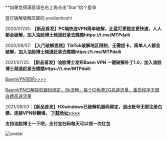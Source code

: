 **如果觉得满意请在右上角点击“Star”给个星😄

蓝灯破解版解压密码:youlianboshi

2020/07/05: **【新品首发】PC端快连VPN简单破解，比蓝灯更稳定更快速，人人都会破解，加入油脸博士频道赶紧去瞧瞧https://t.me/MTPdaili**

2020/08/07: **【入门破解思路】TikTok破解地区限制，无需拔卡，简单人人都会破解，加入油脸博士频道赶紧去瞧瞧https://t.me/MTPdaili**

2021/07/25: **【新品首发】油脸博士发布Baem VPN 一键破解补丁1.0，加入油脸博士频道赶紧去瞧瞧https://t.me/MTPdaili** 

[BaemVPN官网>>>>](https://beam.dance/en-us)

[BaemVPN已解锁机器码绑定，8k流畅，每个ID免费2G高速流量，重启程序无限白嫖高速流量](https://ylbs.lanzoui.com/ie7x8rww3ed)

2021/08/03：**【新品首发】HXwindows已破解机器码绑定，退出账号无限注册白嫖，连接VPN秒翻墙， [下载地址>>>>](https://ylbs.lanzoui.com/ijaL6s5vp1a)**

**支持油脸博士一下吧，支付宝扫码每天可以领一次红包**

![avatar](https://telegra.ph/file/2ff5d5da7a06f8fffc663.png)

